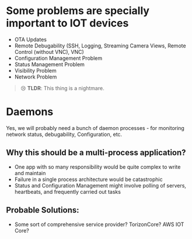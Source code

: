 # Some problems are specially important to IOT devices
- OTA Updates
- Remote Debugability (SSH, Logging, Streaming Camera Views, Remote Control (without VNC), VNC)
- Configuration Management Problem
- Status Management Problem
- Visibility Problem
- Network Problem

> 😢 **TLDR**: This thing is a nightmare.

# Daemons
Yes, we will probably need a bunch of daemon processes - for monitoring network status, debugability, Configuration, etc.

## Why this should be a multi-process application?
- One app with so many responsibility would be quite complex to write and maintain
- Failure in a single process architecture would be catastrophic
- Status and Configuration Management might involve polling of servers, heartbeats, and frequently carried out tasks

## Probable Solutions:
- Some sort of comprehensive service provider? TorizonCore? AWS IOT Core?